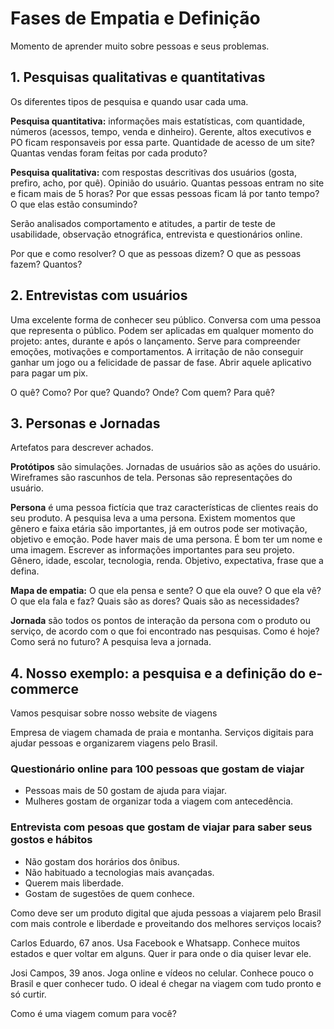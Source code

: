 # Fases de Empatia e Definição

Momento de aprender muito sobre pessoas e seus problemas.

## 1. Pesquisas qualitativas e quantitativas

Os diferentes tipos de pesquisa e quando usar cada uma.

**Pesquisa quantitativa:** informações mais estatísticas, com quantidade, números (acessos, tempo, venda e dinheiro).
Gerente, altos executivos e PO ficam responsaveis por essa parte. Quantidade de acesso de um site? Quantas vendas foram feitas por cada produto?

**Pesquisa qualitativa:** com respostas descritivas dos usuários (gosta, prefiro, acho, por quê). Opinião do usuário. Quantas pessoas entram no site e ficam mais de 5 horas? Por que essas pessoas ficam lá por tanto tempo? O que elas estão consumindo?

Serão analisados comportamento e atitudes, a partir de teste de usabilidade, observação etnográfica, entrevista e questionários online.

Por que e como resolver? O que as pessoas dizem? O que as pessoas fazem? Quantos?

## 2. Entrevistas com usuários

Uma excelente forma de conhecer seu público. Conversa com uma pessoa que representa o público. Podem ser aplicadas em qualquer momento do projeto: antes, durante e após o lançamento. Serve para compreender emoções, motivações e comportamentos. A irritação de não conseguir ganhar um jogo ou a felicidade de passar de fase. Abrir aquele aplicativo para pagar um pix.

O quê? Como? Por que? Quando? Onde? Com quem? Para quê?

## 3. Personas e Jornadas

Artefatos para descrever achados.

**Protótipos** são simulações. Jornadas de usuários são as ações do usuário. Wireframes são rascunhos de tela. Personas são representações do usuário.

**Persona** é uma pessoa fictícia que traz características de clientes reais do seu produto. A pesquisa leva a uma persona. Existem momentos que gênero e faixa etária são importantes, já em outros pode ser motivação, objetivo e emoção. Pode haver mais de uma persona. É bom ter um nome e uma imagem. Escrever as informações importantes para seu projeto. Gênero, idade, escolar, tecnologia, renda. Objetivo, expectativa, frase que a defina.

**Mapa de empatia:** O que ela pensa e sente? O que ela ouve? O que ela vê? O que ela fala e faz? Quais são as dores? Quais são as necessidades?

**Jornada** são todos os pontos de interação da persona com o produto ou serviço, de acordo com o que foi encontrado nas pesquisas. Como é hoje? Como será no futuro? A pesquisa leva a jornada.

## 4. Nosso exemplo: a pesquisa e a definição do e-commerce

Vamos pesquisar sobre nosso website de viagens

Empresa de viagem chamada de praia e montanha. Serviços digitais para ajudar pessoas e organizarem viagens pelo Brasil.

### Questionário online para 100 pessoas que gostam de viajar

- Pessoas mais de 50 gostam de ajuda para viajar.
- Mulheres gostam de organizar toda a viagem com antecedência.

### Entrevista com pesoas que gostam de viajar para saber seus gostos e hábitos

- Não gostam dos horários dos ônibus.
- Não habituado a tecnologias mais avançadas.
- Querem mais liberdade.
- Gostam de sugestões de quem conhece.

Como deve ser um produto digital que ajuda pessoas a viajarem pelo Brasil com mais controle e liberdade e proveitando dos melhores serviços locais?

Carlos Eduardo, 67 anos. Usa Facebook e Whatsapp. Conhece muitos estados e quer voltar em alguns. Quer ir para onde o dia quiser levar ele.

Josi Campos, 39 anos. Joga online e vídeos no celular. Conhece pouco o Brasil e quer conhecer tudo. O ideal é chegar na viagem com tudo pronto e só curtir.

Como é uma viagem comum para você?
